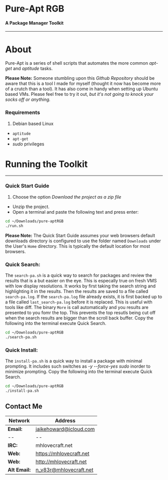 Pure-Apt RGB
============
#### A Package Manager Toolkit
----
# About
Pure-Apt is a series of shell scripts that automates the more common *apt-get* and *aptitude* tasks.

**Please Note:** Someone stumbling upon this *Github Repository* should be aware that this is a tool I made for myself (thought it now has become more of a crutch than a tool).  It has also come in handy when setting up Ubuntu based VMs.  Please feel free to try it out, *but it's not going to knock your socks off or anything.*

### Requirements
1. Debian based Linux
+ `aptitude`
+ `apt-get`
+ *sudo* privileges

# Running the Toolkit
----
### Quick Start Guide
1. Choose the option *Download the project as a zip file*
+ Unzip the project.
+ Open a terminal and paste the following text and press enter:
```bash
cd ~/Downloads/pure-aptRGB
./run.sh
```
**Please Note:** The Quick Start Guide assumes your web browsers default downloads directory is configured to use the folder named `Downloads` under the User's `Home` directory.  This is typically the default location for most browsers.

### Quick Search:
The `search-pa.sh` is a quick way to search for packages and review the results that is a but easier on the eye. This is especally true on fresh VMS with low display resolutions. It works by first taking the search string and highlighting it in the results.  Then the results are saved to a file called `search-pa.log`.  If the `search-pa.log` file already exists, it is first backed up to a file called `last_search-pa.log` before it is replaced.  This is useful with tools like diff.  The binary `More` is call automatically and you results are presented to you fomr the top.  This prevents the top resutls being cut off when the search results are bigger than the scroll back buffer.  Copy the following into the terminal execute Quick Search.

```bash
cd ~/Downloads/pure-aptRGB
./search-pa.sh
```

### Quick Install:
The `install-pa.sh` is a quick way to install a package with minimal prompting.  It includes such switches as *-y* *--force-yes* *sudo* inorder to minimize prompting.  Copy the following into the terminal execute Quick Search.

```bash
cd ~/Downloads/pure-aptRGB
./install-pa.sh
```

## Contact Me
Network | Address
--------|--------
**Email:** | jaikehoward@icloud.com
-- | --
**IRC:** | mhlovecraft.net
**Web:** | https://mhlovecraft.net
**Web:** | http://mhlovecraft.net
**Alt Email:** | n_v83r@mhlovecraft.net
